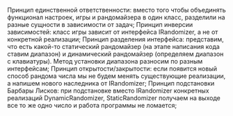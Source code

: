 Принцип единственной ответственности: вместо того чтобы объединять функционал настроек, игры и рандомайзера в один класс, разделили на разные сущности в зависимости от задач;
Принцип инверсии зависимостей: класс игры зависит от интерфейса IRandomizer, а не от конкретной реализации;
Принцип разделения интерфейса: представим, что есть какой-то статический рандомайзер (на этапе написания кода ставим диапазон) и динамический рандомайзер (определяем диапазон с клавиатуры). Метод установки диапазона разносим по разным интерфейсам;
Принцип открытости/закрытости: если появится новый способ рандома числа мы не будем менять существующие реализации, а напишем нового наследника от IRandomizer;
Принцип подстановки Барбары Лисков: при подстановке вместо IRandomizer конкретных реализаций DynamicRandomizer, StaticRandomizer получаем на выходе все то же одно число и работа программы не ломается;
